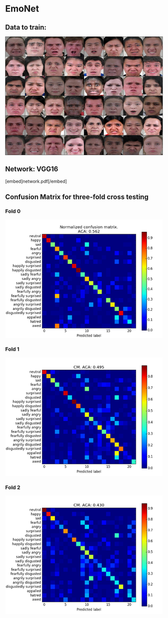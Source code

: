 # EmoNet

## Data to train:
![](show/0001.jpg)

## Network: VGG16
[embed]network.pdf[/embed]

## Confusion Matrix for three-fold cross testing

### Fold 0
![](show/cm_fold0.png)

### Fold 1
![](show/cm_fold1.png)

### Fold 2
![](show/cm_fold2.png)

